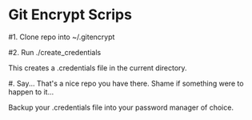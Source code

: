 # Git Encrypt Scrips

#1. Clone repo into ~/.gitencrypt

#2. Run ./create_credentials

This creates a .credentials file in the current directory.

#. Say... That's a nice repo you have there. Shame if something were to happen to it...

Backup your .credentials file into your password manager of choice.
